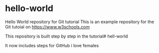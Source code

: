 # hello-world
Hello World repository for Git tutorial
This is an example repository for the Git tutoial on https://www.w3schools.com

This repository is built step by step in the tutorial# hell-world

It now includes steps for GitHub
i love females